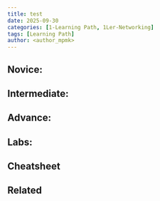 ```yaml
---
title: test
date: 2025-09-30
categories: [1-Learning Path, 1Ler-Networking]
tags: [Learning Path]
author: <author_mpmk>
---
```


## Novice:

## Intermediate:

## Advance:

## Labs:

## Cheatsheet

## Related